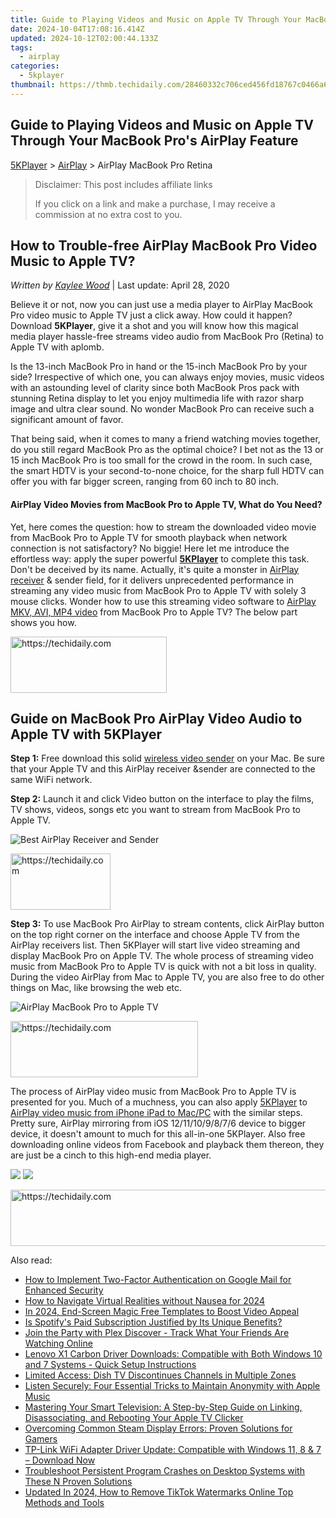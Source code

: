 ```yaml
---
title: Guide to Playing Videos and Music on Apple TV Through Your MacBook Pro's AirPlay Feature
date: 2024-10-04T17:08:16.414Z
updated: 2024-10-12T02:00:44.133Z
tags:
  - airplay
categories:
  - 5kplayer
thumbnail: https://thmb.techidaily.com/28460332c706ced456fd18767c0466a64d105614a00c30d76ebc074f7652f887.jpg
---
```


## Guide to Playing Videos and Music on Apple TV Through Your MacBook Pro's AirPlay Feature

[5KPlayer](https://tools.techidaily.com/5kplayer/products/) \> [AirPlay](https://tools.techidaily.com/5kplayer/airplay/) \> AirPlay MacBook Pro Retina

>  Disclaimer: This post includes affiliate links
>
>  If you click on a link and make a purchase, I may receive a commission at no extra cost to you.
>

## How to Trouble-free AirPlay MacBook Pro Video Music to Apple TV?

 _Written by [Kaylee Wood](https://www.quora.com/profile/Amanda-Hu-21)_ | Last update: April 28, 2020

Believe it or not, now you can just use a media player to AirPlay MacBook Pro video music to Apple TV just a click away. How could it happen? Download **5KPlayer**, give it a shot and you will know how this magical media player hassle-free streams video audio from MacBook Pro (Retina) to Apple TV with aplomb.

Is the 13-inch MacBook Pro in hand or the 15-inch MacBook Pro by your side? Irrespective of which one, you can always enjoy movies, music videos with an astounding level of clarity since both MacBook Pros pack with stunning Retina display to let you enjoy multimedia life with razor sharp image and ultra clear sound. No wonder MacBook Pro can receive such a significant amount of favor. 

That being said, when it comes to many a friend watching movies together, do you still regard MacBook Pro as the optimal choice? I bet not as the 13 or 15 inch MacBook Pro is too small for the crowd in the room. In such case, the smart HDTV is your second-to-none choice, for the sharp full HDTV can offer you with far bigger screen, ranging from 60 inch to 80 inch. 

#### **AirPlay Video Movies from MacBook Pro to Apple TV, What do You Need?**

Yet, here comes the question: how to stream the downloaded video movie from MacBook Pro to Apple TV for smooth playback when network connection is not satisfactory? No biggie! Here let me introduce the effortless way: apply the super powerful [**5KPlayer**](https://tools.techidaily.com/5kplayer/products/) to complete this task. Don't be deceived by its name. Actually, it's quite a monster in [AirPlay receiver](https://tools.techidaily.com/5kplayer/airplay/) & sender field, for it delivers unprecedented performance in streaming any video music from MacBook Pro to Apple TV with solely 3 mouse clicks. Wonder how to use this streaming video software to [AirPlay MKV, AVI, MP4 video](https://tools.techidaily.com/5kplayer/airplay/) from MacBook Pro to Apple TV? The below part shows you how.

<!-- affiliate ads begin -->
<a href="https://review-au.sjv.io/c/5597632/2098705/14409" target="_top" id="2098705">
  <img src="//a.impactradius-go.com/display-ad/14409-2098705" border="0" alt="https://techidaily.com" width="250" height="90"/>
</a>
<img height="0" width="0" src="https://review-au.sjv.io/i/5597632/2098705/14409" style="position:absolute;visibility:hidden;" border="0" />
<!-- affiliate ads end -->

## Guide on MacBook Pro AirPlay Video Audio to Apple TV with 5KPlayer

 **Step 1:** Free download this solid [wireless video sender](https://tools.techidaily.com/5kplayer/airplay/) on your Mac. Be sure that your Apple TV and this AirPlay receiver &sender are connected to the same WiFi network.

**Step 2:** Launch it and click Video button on the interface to play the films, TV shows, videos, songs etc you want to stream from MacBook Pro to Apple TV.

![Best AirPlay Receiver and Sender](https://www.5kplayer.com/airplay/img/airplay-videos.jpg) 

<!-- affiliate ads begin -->
<a href="https://aligracehair.sjv.io/c/5597632/2135410/19272" target="_top" id="2135410">
  <img src="//a.impactradius-go.com/display-ad/19272-2135410" border="0" alt="https://techidaily.com" width="160" height="90"/>
</a>
<img height="0" width="0" src="https://aligracehair.sjv.io/i/5597632/2135410/19272" style="position:absolute;visibility:hidden;" border="0" />
<!-- affiliate ads end -->

**Step 3:** To use MacBook Pro AirPlay to stream contents, click AirPlay button on the top right corner on the interface and choose Apple TV from the AirPlay receivers list. Then 5KPlayer will start live video streaming and display MacBook Pro on Apple TV. The whole process of streaming video music from MacBook Pro to Apple TV is quick with not a bit loss in quality. During the video AirPlay from Mac to Apple TV, you are also free to do other things on Mac, like browsing the web etc.

![AirPlay MacBook Pro to Apple TV](https://www.5kplayer.com/airplay/img/5kplayer-airplay-0120.jpg) 

<!-- affiliate ads begin -->
<a href="https://aidotcom.pxf.io/c/5597632/2129042/19576" target="_top" id="2129042">
  <img src="//a.impactradius-go.com/display-ad/19576-2129042" border="0" alt="https://techidaily.com" width="300" height="90"/>
</a>
<img height="0" width="0" src="https://aidotcom.pxf.io/i/5597632/2129042/19576" style="position:absolute;visibility:hidden;" border="0" />
<!-- affiliate ads end -->

The process of AirPlay video music from MacBook Pro to Apple TV is presented for you. Much of a muchness, you can also apply [5KPlayer](https://tools.techidaily.com/5kplayer/airplay/) to [AirPlay video music from iPhone iPad to Mac/PC](https://tools.techidaily.com/5kplayer/airplay/) with the similar steps. Pretty sure, AirPlay mirroring from iOS 12/11/10/9/8/7/6 device to bigger device, it doesn't amount to much for this all-in-one 5KPlayer. Also free downloading online videos from Facebook and playback them thereon, they are just be a cinch to this high-end media player.

[![](https://www.5kplayer.com/airplay/../button/freedownbackmac.png)](https://tools.techidaily.com/5kplayer/products/) [![](https://www.5kplayer.com/airplay/../button/freedownwhitewin.png)](https://tools.techidaily.com/5kplayer/products/)

<!-- affiliate ads begin -->
<a href="https://ephamedtechinc.pxf.io/c/5597632/2136612/26400" target="_top" id="2136612">
  <img src="//a.impactradius-go.com/display-ad/26400-2136612" border="0" alt="https://techidaily.com" width="728" height="90"/>
</a>
<img height="0" width="0" src="https://ephamedtechinc.pxf.io/i/5597632/2136612/26400" style="position:absolute;visibility:hidden;" border="0" />
<!-- affiliate ads end -->

<ins class="adsbygoogle"
     style="display:block"
     data-ad-format="autorelaxed"
     data-ad-client="ca-pub-7571918770474297"
     data-ad-slot="1223367746"></ins>

<ins class="adsbygoogle"
     style="display:block"
     data-ad-client="ca-pub-7571918770474297"
     data-ad-slot="8358498916"
     data-ad-format="auto"
     data-full-width-responsive="true"></ins>

<span class="atpl-alsoreadstyle">Also read:</span>
<div><ul>
<li><a href="https://technical-tips.techidaily.com/how-to-implement-two-factor-authentication-on-google-mail-for-enhanced-security/"><u>How to Implement Two-Factor Authentication on Google Mail for Enhanced Security</u></a></li>
<li><a href="https://some-knowledge.techidaily.com/how-to-navigate-virtual-realities-without-nausea-for-2024/"><u>How to Navigate Virtual Realities without Nausea for 2024</u></a></li>
<li><a href="https://youtube-tips.techidaily.com/24-end-screen-magic-free-templates-to-boost-video-appeal/"><u>In 2024, End-Screen Magic Free Templates to Boost Video Appeal</u></a></li>
<li><a href="https://media-tips.techidaily.com/is-spotifys-paid-subscription-justified-by-its-unique-benefits/"><u>Is Spotify's Paid Subscription Justified by Its Unique Benefits?</u></a></li>
<li><a href="https://media-tips.techidaily.com/join-the-party-with-plex-discover-track-what-your-friends-are-watching-online/"><u>Join the Party with Plex Discover - Track What Your Friends Are Watching Online</u></a></li>
<li><a href="https://hardware-help.techidaily.com/lenovo-x1-carbon-driver-downloads-compatible-with-both-windows-10-and-7-systems-quick-setup-instructions/"><u>Lenovo X1 Carbon Driver Downloads: Compatible with Both Windows 10 and 7 Systems - Quick Setup Instructions</u></a></li>
<li><a href="https://media-tips.techidaily.com/limited-access-dish-tv-discontinues-channels-in-multiple-zones/"><u>Limited Access: Dish TV Discontinues Channels in Multiple Zones</u></a></li>
<li><a href="https://media-tips.techidaily.com/listen-securely-four-essential-tricks-to-maintain-anonymity-with-apple-music/"><u>Listen Securely: Four Essential Tricks to Maintain Anonymity with Apple Music</u></a></li>
<li><a href="https://media-tips.techidaily.com/mastering-your-smart-television-a-step-by-step-guide-on-linking-disassociating-and-rebooting-your-apple-tv-clicker/"><u>Mastering Your Smart Television: A Step-by-Step Guide on Linking, Disassociating, and Rebooting Your Apple TV Clicker</u></a></li>
<li><a href="https://win-solutions.techidaily.com/overcoming-common-steam-display-errors-proven-solutions-for-gamers/"><u>Overcoming Common Steam Display Errors: Proven Solutions for Gamers</u></a></li>
<li><a href="https://hardware-updates.techidaily.com/tp-link-wifi-adapter-driver-update-compatible-with-windows-11-8-and-7-download-now/"><u>TP-Link WiFi Adapter Driver Update: Compatible with Windows 11, 8 & 7 – Download Now</u></a></li>
<li><a href="https://program-issues.techidaily.com/troubleshoot-persistent-program-crashes-on-desktop-systems-with-these-n-proven-solutions/"><u>Troubleshoot Persistent Program Crashes on Desktop Systems with These N Proven Solutions</u></a></li>
<li><a href="https://smart-video-editing.techidaily.com/updated-in-2024-how-to-remove-tiktok-watermarks-online-top-methods-and-tools/"><u>Updated In 2024, How to Remove TikTok Watermarks Online Top Methods and Tools</u></a></li>
</ul></div>

